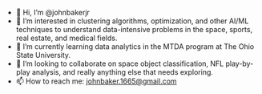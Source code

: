 - 👋 Hi, I’m @johnbakerjr
- 👀 I’m interested in clustering algorithms, optimization, and other AI/ML techniques to understand data-intensive problems in the space, sports, real estate, and medical fields.
- 🌱 I’m currently learning data analytics in the MTDA program at The Ohio State University.
- 💞️ I’m looking to collaborate on space object classification, NFL play-by-play analysis, and really anything else that needs exploring.
- 📫 How to reach me: johnbaker.1665@gmail.com

<!---
johnbakerjr/johnbakerjr is a ✨ special ✨ repository because its `README.md` (this file) appears on your GitHub profile.
You can click the Preview link to take a look at your changes.
--->
